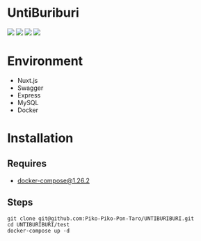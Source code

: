 # UntiBuriburi
<img src="https://img.shields.io/github/issues/Piko-Piko-Pon-Taro/UNTIBURIBURI.git">
<img src="https://img.shields.io/github/forks/Piko-Piko-Pon-Taro/UNTIBURIBURI.git">
<img src="https://img.shields.io/github/stars/Piko-Piko-Pon-Taro/UNTIBURIBURI.git">
<img src="https://img.shields.io/github/license/Piko-Piko-Pon-Taro/UNTIBURIBURI.git">

# Environment
- Nuxt.js
- Swagger
- Express
- MySQL
- Docker

# Installation
## Requires
- docker-compose@1.26.2
## Steps
```
git clone git@github.com:Piko-Piko-Pon-Taro/UNTIBURIBURI.git
cd UNTIBURIBURI/test
docker-compose up -d
```

